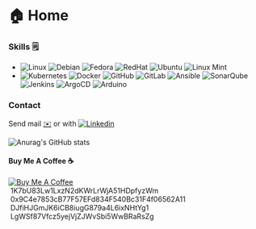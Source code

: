 # 🏠 Home

### Skills 🗒

* ![Linux](https://img.shields.io/badge/OS-Linux-informational?style=flat\&logo=linux\&logoColor=white\&color=2bbc8a) ![Debian](https://img.shields.io/badge/OS-Debian-informational?style=flat\&logo=debian\&logoColor=white\&color=d70a53) ![Fedora](https://img.shields.io/badge/OS-Fedora-informational?style=flat\&logo=fedora\&logoColor=white\&color=0B57A4) ![RedHat](https://img.shields.io/badge/OS-RedHat-informational?style=flat\&logo=redhat\&logoColor=white\&color=CC0000) ![Ubuntu](https://img.shields.io/badge/OS-Ubuntu-informational?style=flat\&logo=ubuntu\&logoColor=white\&color=dd4814) ![Linux Mint](https://img.shields.io/badge/OS-LinuxMint-informational?style=flat\&logo=linuxmint\&logoColor=white\&color=3EB489)
* ![Kubernetes](https://img.shields.io/badge/Kubernetes-informational?style=flat\&logo=kubernetes\&logoColor=white\&color=3970e4) ![Docker](https://img.shields.io/badge/Docker-informational?style=flat\&logo=docker\&logoColor=white\&color=0db7ed) ![GitHub](https://img.shields.io/badge/GitHub-informational?style=flat\&logo=github\&logoColor=white\&color=171515) ![GitLab](https://img.shields.io/badge/GitLab-informational?style=flat\&logo=gitlab\&logoColor=white\&color=fca326) ![Ansible](https://img.shields.io/badge/Ansible-informational?style=flat\&logo=ansible\&logoColor=white\&color=000000) ![SonarQube](https://img.shields.io/badge/SonarQube-informational?style=flat\&logo=sonarqube\&logoColor=white\&color=42c2f5) ![Jenkins](https://img.shields.io/badge/Jenkins-informational?style=flat\&logo=jenkins\&logoColor=white\&color=48728B) ![ArgoCD](https://img.shields.io/badge/ArgoCD-informational?style=flat\&logo=argo\&logoColor=white\&color=000080) ![Arduino](https://img.shields.io/badge/Arduino-informational?style=flat\&logo=arduino\&logoColor=white\&color=008184)

### Contact

Send mail [✉️](mailto:josel.azagra@pm.me?Subject=from%20github) or with [![Linkedin](https://img.shields.io/badge/-Jose-blue?style=flat-square\&logo=Linkedin\&logoColor=white\&link=https://www.linkedin.com/in/joselazagra/)](https://www.linkedin.com/in/joselazagra/)

<div align="left">

<img src="https://github-readme-stats.vercel.app/api?username=AzagraMac&#x26;rank_icon=github" alt="Anurag&#x27;s GitHub stats">

</div>

#### Buy Me A Coffee ☕️

[<img src="https://www.nopcommerce.com/images/thumbs/0005707_paypalme-payment-method.png" alt="Buy Me A Coffee" data-size="line">](https://www.paypal.com/paypalme/azagramac)\
<img src="https://cdn3.emoji.gg/emojis/4586-bitcoin-logo.png" alt="" data-size="line"> 1K7bU83Lw1LxzN2dKWrLrWjA51HDpfyzWm\
<img src="https://cdn3.emoji.gg/emojis/7675-ethereum.png" alt="" data-size="line"> 0x9C4e7853cB77F57EFd834F540Bc31F4f06562A11\
<img src="https://user-images.githubusercontent.com/571796/234834948-f111b72f-d0c4-458c-bcc2-83a436edfdf5.png" alt="" data-size="line"> DJfiHJGmJK6iCB8iugG879a4L6ixNHtYg1\
<img src="https://cdn3.emoji.gg/emojis/5455-litecoin.png" alt="" data-size="line"> LgWSf87Vfcz5yejVjZJWvSbi5WwBRaRsZg
